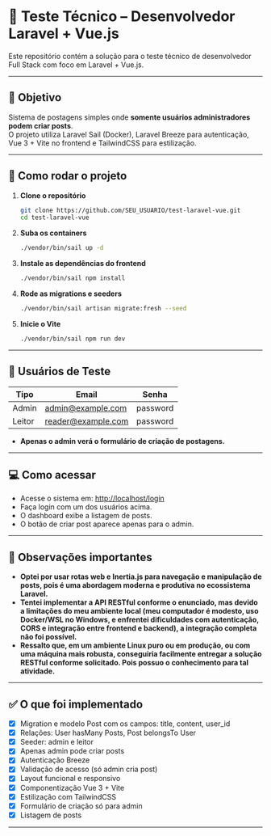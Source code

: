 # 🧪 Teste Técnico – Desenvolvedor Laravel + Vue.js

Este repositório contém a solução para o teste técnico de desenvolvedor Full Stack com foco em Laravel + Vue.js.

---

## 🎯 Objetivo

Sistema de postagens simples onde **somente usuários administradores podem criar posts**.  
O projeto utiliza Laravel Sail (Docker), Laravel Breeze para autenticação, Vue 3 + Vite no frontend e TailwindCSS para estilização.

---

## 🚀 Como rodar o projeto

1. **Clone o repositório**
   ```bash
   git clone https://github.com/SEU_USUARIO/test-laravel-vue.git
   cd test-laravel-vue
   ```

2. **Suba os containers**
   ```bash
   ./vendor/bin/sail up -d
   ```

3. **Instale as dependências do frontend**
   ```bash
   ./vendor/bin/sail npm install
   ```

4. **Rode as migrations e seeders**
   ```bash
   ./vendor/bin/sail artisan migrate:fresh --seed
   ```

5. **Inicie o Vite**
   ```bash
   ./vendor/bin/sail npm run dev
   ```


---

## 👥 Usuários de Teste

| Tipo   | Email                | Senha    |
|--------|----------------------|----------|
| Admin  | admin@example.com    | password |
| Leitor | reader@example.com   | password |

- **Apenas o admin verá o formulário de criação de postagens.**

---

## 💻 Como acessar

- Acesse o sistema em: [http://localhost/login](http://localhost/login)
- Faça login com um dos usuários acima.
- O dashboard exibe a listagem de posts.
- O botão de criar post aparece apenas para o admin.

---

## 📝 Observações importantes

- **Optei por usar rotas web e Inertia.js para navegação e manipulação de posts, pois é uma abordagem moderna e produtiva no ecossistema Laravel.**
- **Tentei implementar a API RESTful conforme o enunciado, mas devido a limitações do meu ambiente local (meu computador é modesto, uso Docker/WSL no Windows, e enfrentei dificuldades com autenticação, CORS e integração entre frontend e backend), a integração completa não foi possível.**
- **Ressalto que, em um ambiente Linux puro ou em produção, ou com uma máquina mais robusta, conseguiria facilmente entregar a solução RESTful conforme solicitado. Pois possuo o conhecimento para tal atividade.**

---

## ✅ O que foi implementado

- [x] Migration e modelo Post com os campos: title, content, user_id
- [x] Relações: User hasMany Posts, Post belongsTo User
- [x] Seeder: admin e leitor
- [x] Apenas admin pode criar posts
- [x] Autenticação Breeze
- [x] Validação de acesso (só admin cria post)
- [x] Layout funcional e responsivo
- [x] Componentização Vue 3 + Vite
- [x] Estilização com TailwindCSS
- [x] Formulário de criação só para admin
- [x] Listagem de posts

---